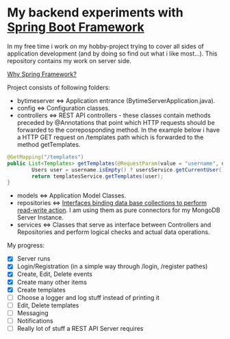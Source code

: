 # My backend experiments with [Spring Boot Framework](https://spring.io)

In my free time i work on my hobby-project trying to cover all sides of application development (and by doing so find out what i like most...). 
This repository contains my work on server side.

[Why Spring Framework?](https://spring.io/why-spring)

Project consists of following folders:

* bytimeserver <=> Application entrance (BytimeServerApplication.java).
* config <=> Configuration classes.
* controllers <=> REST API controllers - these classes contain methods preceded by @Annotations that point which HTTP requests
  should be forwarded to the correposponding method. In the example below i have a HTTP GET request on /templates path which is forwarded to the method getTemplates.
```java
@GetMapping("/templates")
public List<Templates> getTemplates(@RequestParam(value = "username", defaultValue = "") String username) throws AccessDeniedException {
		Users user = username.isEmpty() ? usersService.getCurrentUser() : usersService.getUserByUsername(username);
		return templatesService.getTemplates(user);
}
```
* models <=> Application Model Classes.
* repositories <=> [Interfaces binding data base collections to perform read-write action](https://www.baeldung.com/queries-in-spring-data-mongodb). I am using them as pure connectors for my MongoDB Server Instance.
* services <=> Classes that serve as interface between Controllers and Repositories and perform logical checks and actual data operations.


My progress:

- [x] Server runs
- [x] Login/Registration (in a simple way through /login, /register pathes)
- [x] Create, Edit, Delete events
- [x] Create many other items
- [x] Create templates
- [ ] Choose a logger and log stuff instead of printing it
- [ ] Edit, Delete templates
- [ ] Messaging
- [ ] Notifications
- [ ] Really lot of stuff a REST API Server requires
